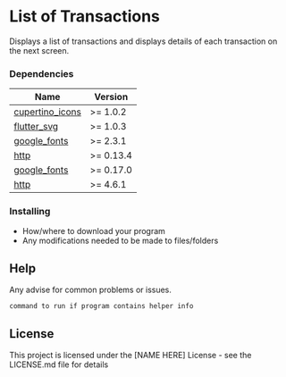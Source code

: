 # List of Transactions

Displays a list of transactions and displays details of each transaction on the next screen.


### Dependencies

| Name | Version |
|------|---------|
| <a name="cupertino_icons"></a> [cupertino_icons](#dependencies\_cupertino_icons) | >= 1.0.2 |
| <a name="flutter_svg"></a> [flutter_svg](#dependencies\_flutter_svg) | >= 1.0.3 |
| <a name="google_fonts"></a> [google_fonts](#dependencies\_google_fonts) | >= 2.3.1 |
| <a name="http"></a> [http](##dependencies\_http) | >= 0.13.4 |
| <a name="intl"></a> [google_fonts](#dependencies\_google_fonts) | >= 0.17.0 |
| <a name="get"></a> [http](##dependencies\_http) | >= 4.6.1 |


### Installing

* How/where to download your program
* Any modifications needed to be made to files/folders

## Help

Any advise for common problems or issues.
```
command to run if program contains helper info
```

## License

This project is licensed under the [NAME HERE] License - see the LICENSE.md file for details

